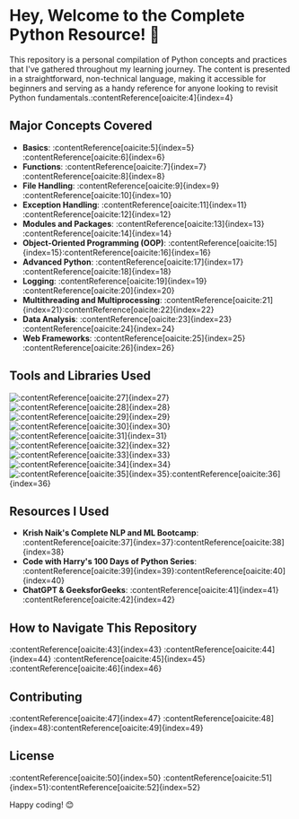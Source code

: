 # Hey, Welcome to the Complete Python Resource! 🐍

This repository is a personal compilation of Python concepts and practices that I've gathered throughout my learning journey. The content is presented in a straightforward, non-technical language, making it accessible for beginners and serving as a handy reference for anyone looking to revisit Python fundamentals.&#8203;:contentReference[oaicite:4]{index=4}

## Major Concepts Covered

- **Basics**: :contentReference[oaicite:5]{index=5}&#8203;:contentReference[oaicite:6]{index=6}
- **Functions**: :contentReference[oaicite:7]{index=7}&#8203;:contentReference[oaicite:8]{index=8}
- **File Handling**: :contentReference[oaicite:9]{index=9}&#8203;:contentReference[oaicite:10]{index=10}
- **Exception Handling**: :contentReference[oaicite:11]{index=11}&#8203;:contentReference[oaicite:12]{index=12}
- **Modules and Packages**: :contentReference[oaicite:13]{index=13}&#8203;:contentReference[oaicite:14]{index=14}
- **Object-Oriented Programming (OOP)**: :contentReference[oaicite:15]{index=15}&#8203;:contentReference[oaicite:16]{index=16}
- **Advanced Python**: :contentReference[oaicite:17]{index=17}&#8203;:contentReference[oaicite:18]{index=18}
- **Logging**: :contentReference[oaicite:19]{index=19}&#8203;:contentReference[oaicite:20]{index=20}
- **Multithreading and Multiprocessing**: :contentReference[oaicite:21]{index=21}&#8203;:contentReference[oaicite:22]{index=22}
- **Data Analysis**: :contentReference[oaicite:23]{index=23}&#8203;:contentReference[oaicite:24]{index=24}
- **Web Frameworks**: :contentReference[oaicite:25]{index=25}&#8203;:contentReference[oaicite:26]{index=26}

## Tools and Libraries Used

![&#8203;:contentReference[oaicite:27]{index=27}](https://img.shields.io/badge/Python-3776AB?style=for-the-badge&logo=python&logoColor=white)
![&#8203;:contentReference[oaicite:28]{index=28}](https://img.shields.io/badge/Pandas-150458?style=for-the-badge&logo=pandas&logoColor=white)
![&#8203;:contentReference[oaicite:29]{index=29}](https://img.shields.io/badge/NumPy-013243?style=for-the-badge&logo=numpy&logoColor=white)
![&#8203;:contentReference[oaicite:30]{index=30}](https://img.shields.io/badge/Matplotlib-11557C?style=for-the-badge&logo=Matplotlib&logoColor=white)
![&#8203;:contentReference[oaicite:31]{index=31}](https://img.shields.io/badge/Seaborn-3776AB?style=for-the-badge&logo=seaborn&logoColor=white)
![&#8203;:contentReference[oaicite:32]{index=32}](https://img.shields.io/badge/Flask-000000?style=for-the-badge&logo=flask&logoColor=white)
![&#8203;:contentReference[oaicite:33]{index=33}](https://img.shields.io/badge/Streamlit-FF4B4B?style=for-the-badge&logo=streamlit&logoColor=white)
![&#8203;:contentReference[oaicite:34]{index=34}](https://img.shields.io/badge/Git-F05032?style=for-the-badge&logo=git&logoColor=white)
![&#8203;:contentReference[oaicite:35]{index=35}](https://img.shields.io/badge/Jupyter-F37626?style=for-the-badge&logo=jupyter&logoColor=white)&#8203;:contentReference[oaicite:36]{index=36}

## Resources I Used

- **Krish Naik's Complete NLP and ML Bootcamp**: :contentReference[oaicite:37]{index=37}&#8203;:contentReference[oaicite:38]{index=38}
- **Code with Harry's 100 Days of Python Series**: :contentReference[oaicite:39]{index=39}&#8203;:contentReference[oaicite:40]{index=40}
- **ChatGPT & GeeksforGeeks**: :contentReference[oaicite:41]{index=41}&#8203;:contentReference[oaicite:42]{index=42}

## How to Navigate This Repository

:contentReference[oaicite:43]{index=43} :contentReference[oaicite:44]{index=44} :contentReference[oaicite:45]{index=45}&#8203;:contentReference[oaicite:46]{index=46}

## Contributing

:contentReference[oaicite:47]{index=47} :contentReference[oaicite:48]{index=48}&#8203;:contentReference[oaicite:49]{index=49}

## License

:contentReference[oaicite:50]{index=50} :contentReference[oaicite:51]{index=51}&#8203;:contentReference[oaicite:52]{index=52}

Happy coding! 😊
